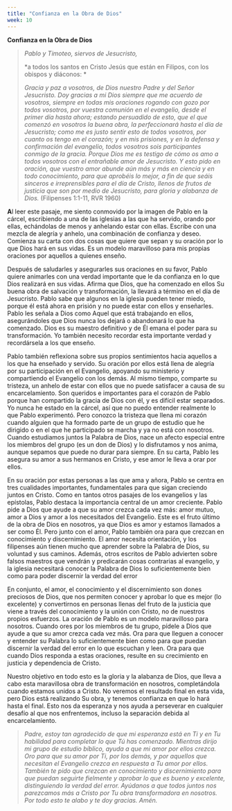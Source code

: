 ```yaml
---
title: "Confianza en la Obra de Dios"
week: 10
---
```


**Confianza en la Obra de Dios**

> *Pablo y Timoteo, siervos de Jesucristo,*
>
> *a todos los santos en Cristo Jesús que están en Filipos, con los
> obispos y diáconos: *
>
> *Gracia y paz a vosotros, de Dios nuestro Padre y del Señor
> Jesucristo. Doy gracias a mi Dios siempre que me acuerdo de
> vosotros, siempre en todas mis oraciones rogando con gozo por todos
> vosotros, por vuestra comunión en el evangelio, desde el primer día
> hasta ahora; estando persuadido de esto, que el que comenzó en
> vosotros la buena obra, la perfeccionará hasta el día de
> Jesucristo; como me es justo sentir esto de todos vosotros, por cuanto
> os tengo en el corazón; y en mis prisiones, y en la defensa y
> confirmación del evangelio, todos vosotros sois participantes conmigo
> de la gracia. Porque Dios me es testigo de cómo os amo a todos
> vosotros con el entrañable amor de Jesucristo. Y esto pido en oración,
> que vuestro amor abunde aún más y más en ciencia y en todo
> conocimiento, para que aprobéis lo mejor, a fin de que seáis sinceros
> e irreprensibles para el día de Cristo, llenos de frutos de justicia
> que son por medio de Jesucristo, para gloria y alabanza de Dios.*
> (Filipenses 1:1-11, RVR 1960)

**A**l leer este pasaje, me siento conmovido por la imagen de Pablo en
la cárcel, escribiendo a una de las iglesias a las que ha servido,
orando por ellas, echándolas de menos y anhelando estar con ellas.
Escribe con una mezcla de alegría y anhelo, una combinación de confianza
y deseo. Comienza su carta con dos cosas que quiere que sepan y su
oración por lo que Dios hará en sus vidas. Es un modelo maravilloso para
mis propias oraciones por aquellos a quienes enseño.

Después de saludarles y asegurarles sus oraciones en su favor, Pablo
quiere animarles con una verdad importante que le da confianza en lo que
Dios realizará en sus vidas. Afirma que Dios, que ha comenzado en ellos
Su buena obra de salvación y transformación, la llevará a término en el
día de Jesucristo. Pablo sabe que algunos en la iglesia pueden tener
miedo, porque él está ahora en prisión y no puede estar con ellos y
enseñarles. Pablo les señala a Dios como Aquel que está trabajando en
ellos, asegurándoles que Dios nunca los dejará o abandonará lo que ha
comenzado. Dios es su maestro definitivo y de Él emana el poder para su
transformación. Yo también necesito recordar esta importante verdad y
recordársela a los que enseño.

Pablo también reflexiona sobre sus propios sentimientos hacia aquellos a
los que ha enseñado y servido. Su oración por ellos está llena de
alegría por su participación en el Evangelio, apoyando su ministerio y
compartiendo el Evangelio con los demás. Al mismo tiempo, comparte su
tristeza, un anhelo de estar con ellos que no puede satisfacer a causa
de su encarcelamiento. Son queridos e importantes para el corazón de
Pablo porque han compartido la gracia de Dios con él, y es difícil estar
separados. Yo nunca he estado en la cárcel, así que no puedo entender
realmente lo que Pablo experimentó. Pero conozco la tristeza que llena
mi corazón cuando alguien que ha formado parte de un grupo de estudio
que he dirigido o en el que he participado se marcha y ya no está con
nosotros. Cuando estudiamos juntos la Palabra de Dios, nace un afecto
especial entre los miembros del grupo (es un don de Dios) y lo
disfrutamos y nos anima, aunque sepamos que puede no durar para siempre.
En su carta, Pablo les asegura su amor a sus hermanos en Cristo, y ese
amor le lleva a orar por ellos.

En su oración por estas personas a las que ama y añora, Pablo se centra
en tres cualidades importantes, fundamentales para que sigan creciendo
juntos en Cristo. Como en tantos otros pasajes de los evangelios y las
epístolas, Pablo destaca la importancia central de un amor creciente.
Pablo pide a Dios que ayude a que su amor crezca cada vez más: amor
mutuo, amor a Dios y amor a los necesitados del Evangelio. Este es el
fruto último de la obra de Dios en nosotros, ya que Dios es amor y
estamos llamados a ser como Él. Pero junto con el amor, Pablo también
ora para que crezcan en conocimiento y discernimiento. El amor necesita
orientación, y los filipenses aún tienen mucho que aprender sobre la
Palabra de Dios, su voluntad y sus caminos. Además, otros escritos de
Pablo advierten sobre falsos maestros que vendrán y predicarán cosas
contrarias al evangelio, y la iglesia necesitará conocer la Palabra de
Dios lo suficientemente bien como para poder discernir la verdad del
error

En conjunto, el amor, el conocimiento y el discernimiento son dones
preciosos de Dios, que nos permiten conocer y aprobar lo que es mejor
(lo excelente) y convertirnos en personas llenas del fruto de la
justicia que viene a través del conocimiento y la unión con Cristo, no
de nuestros propios esfuerzos. La oración de Pablo es un modelo
maravilloso para nosotros. Cuando ores por los miembros de tu grupo,
pídele a Dios que ayude a que su amor crezca cada vez más. Ora para que
lleguen a conocer y entender su Palabra lo suficientemente bien como
para que puedan discernir la verdad del error en lo que escuchan y leen.
Ora para que cuando Dios responda a estas oraciones, resulte en su
crecimiento en justicia y dependencia de Cristo.

Nuestro objetivo en todo esto es la gloria y la alabanza de Dios, que
lleva a cabo esta maravillosa obra de transformación en nosotros,
completándola cuando estamos unidos a Cristo. No veremos el resultado
final en esta vida, pero Dios está realizando Su obra, y tenemos
confianza en que lo hará hasta el final. Esto nos da esperanza y nos
ayuda a perseverar en cualquier desafío al que nos enfrentemos, incluso
la separación debida al encarcelamiento.

> *Padre, estoy tan agradecido de que mi esperanza está en Ti y en Tu
> habilidad para completar lo que Tú has comenzado. Mientras dirijo mi
> grupo de estudio bíblico, ayuda a que mi amor por ellos crezca. Oro
> para que su amor por Ti, por los demás, y por aquellos que necesitan
> el Evangelio crezca en respuesta a Tu amor por ellos. También te pido
> que crezcan en conocimiento y discernimiento para que puedan seguirte
> fielmente y aprobar lo que es bueno y excelente, distinguiendo la
> verdad del error. Ayúdanos a que todos juntos nos parezcamos más a
> Cristo por Tu obra transformadora en nosotros. Por todo esto te alabo
> y te doy gracias. Amén.*
